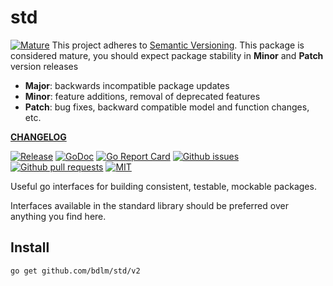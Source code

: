 # std

<a href="https://github.com/mkenney/software-guides/blob/master/STABILITY-BADGES.md#mature"><img src="https://img.shields.io/badge/stability-mature-008000.svg" alt="Mature"></a> This project adheres to [Semantic Versioning](https://semver.org/spec/v2.0.0.html). This package is considered mature, you should expect package stability in <strong>Minor</strong> and <strong>Patch</strong> version releases

- **Major**: backwards incompatible package updates
- **Minor**: feature additions, removal of deprecated features
- **Patch**: bug fixes, backward compatible model and function changes, etc.

**[CHANGELOG](CHANGELOG.md)**<br>

<a href="https://github.com/bdlm/std/blob/master/CHANGELOG.md"><img src="https://img.shields.io/github/v/release/bdlm/std" alt="Release"></a>
<a href="https://pkg.go.dev/github.com/bdlm/std"><img src="https://godoc.org/github.com/bdlm/std?status.svg" alt="GoDoc"></a>
<a href="https://goreportcard.com/report/github.com/bdlm/std"><img src="https://goreportcard.com/badge/github.com/bdlm/std" alt="Go Report Card"></a>
<a href="https://github.com/bdlm/std/issues"><img src="https://img.shields.io/github/issues-raw/bdlm/std.svg" alt="Github issues"></a>
<a href="https://github.com/bdlm/std/pulls"><img src="https://img.shields.io/github/issues-pr/bdlm/std.svg" alt="Github pull requests"></a>
<a href="https://github.com/bdlm/std/blob/master/LICENSE"><img src="https://img.shields.io/github/license/bdlm/std.svg" alt="MIT"></a>

Useful go interfaces for building consistent, testable, mockable packages.

Interfaces available in the standard library should be preferred over anything you find here.

## Install

```
go get github.com/bdlm/std/v2
```
